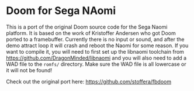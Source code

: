 # Doom for Sega NAomi

This is a port of the original Doom source code for the Sega Naomi platform. It is based on the work of
Kristoffer Andersen who got Doom ported to a framebuffer. Currently there is no input or sound, and after
the demo attract loop it will crash and reboot the Naomi for some reason. If you want to compile it, you
will need to first set up the libnaomi toolchain from https://github.com/DragonMinded/libnaomi and you will
also need to add a WAD file to the `romfs/` directory. Make sure the WAD file is all lowercase or it will
not be found!

Check out the original port here: https://github.com/stoffera/fbdoom
